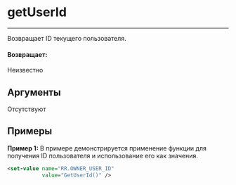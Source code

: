 # getUserId

---

Возвращает ID текущего пользователя.

#### Возвращает:

Неизвестно

## Аргументы

Отсутствуют

## Примеры

**Пример 1:** В примере демонстрируется применение функции для получения ID пользователя и использование его как значения.
```xml
<set-value name="RR.OWNER_USER_ID"
           value="GetUserId()" />
```

